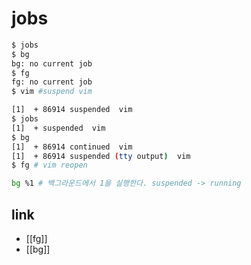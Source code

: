 # jobs

```sh
$ jobs
$ bg
bg: no current job
$ fg
fg: no current job
$ vim #suspend vim

[1]  + 86914 suspended  vim
$ jobs
[1]  + suspended  vim
$ bg
[1]  + 86914 continued  vim
[1]  + 86914 suspended (tty output)  vim
$ fg # vim reopen
```

```sh
bg %1 # 백그라운드에서 1을 실행한다. suspended -> running
```

## link
- [[fg]]
- [[bg]]
